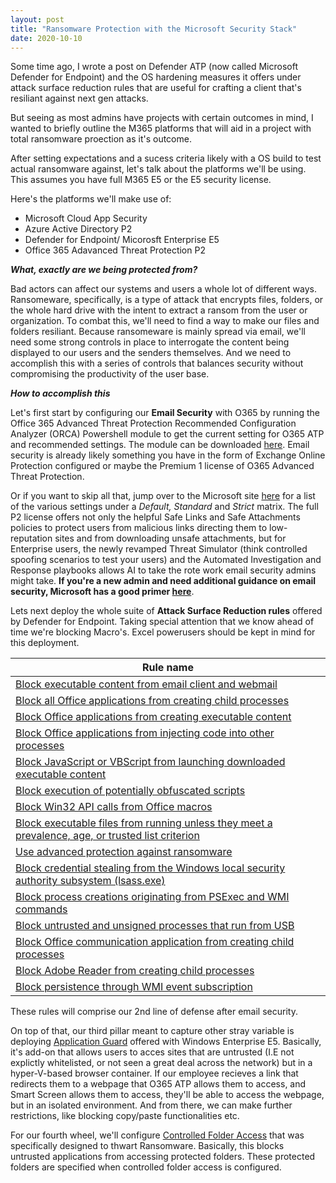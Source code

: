 ```yaml
---
layout: post
title: "Ransomware Protection with the Microsoft Security Stack"
date: 2020-10-10
---
```


Some time ago, I wrote a post on Defender ATP (now called Microsoft Defender for Endpoint) and the OS hardening measures it offers under attack surface reduction rules that
are useful for crafting a client that's resiliant against next gen attacks.

But seeing as most admins have projects with certain outcomes in mind, I wanted to briefly outline the M365 platforms that will aid in a project
with total ransomware proection as it's outcome. 

After setting expectations and a sucess criteria likely with a OS build to test actual ransomware against, let's talk about the platforms we'll be using. This assumes you have full
M365 E5 or the E5 security license.

Here's the platforms we'll make use of:

* Microsoft Cloud App Security
* Azure Active Directory P2
* Defender for Endpoint/ Micorosft Enterprise E5
* Office 365 Adavanced Threat Protection P2

***What, exactly are we being protected from?***

Bad actors can affect our systems and users a whole lot of different ways. Ransomeware, specifically, is a type of attack that encrypts files, folders, or the whole hard drive with the intent to extract
a ransom from the user or organization. To combat this, we'll need to find a way to make our files and folders resiliant. Because ransomeware is mainly spread via email, we'll need 
some strong controls in place to interrogate the content being displayed to our users and the senders themselves. And we need to accomplish this with a series of controls that
balances security without compromising the productivity of the user base.

***How to accomplish this***

Let's first start by configuring our **Email Security** with O365 by running the Office 365 Advanced Threat Protection Recommended Configuration Analyzer (ORCA) Powershell module to get the current setting for O365 ATP
and recommended settings. The module can be downloaded [here](https://www.powershellgallery.com/packages/ORCA/). Email security is already likely something you have in the form of
Exchange Online Protection configured or maybe the Premium 1 license of O365 Advanced Threat Protection.

Or if you want to skip all that, jump over to the Microsoft site [here](https://docs.microsoft.com/en-us/microsoft-365/security/office-365-security/recommended-settings-for-eop-and-office365-atp?view=o365-worldwide#office-365-advanced-threat-protection-security)
for a list of the various settings under a *Default, Standard* and *Strict* matrix. The full P2 license offers not only the helpful Safe Links and Safe Attachments policies to
protect users from malicious links directing them to low-reputation sites and from downloading unsafe attachments, but for Enterprise users, the newly revamped Threat Simulator
(think controlled spoofing scenarios to test your users) and the Automated Investigation and Response playbooks allows AI to take the rote work email security admins might take.
**If you're a new admin and need additional guidance on email security, Microsoft has a good primer [here](https://docs.microsoft.com/en-us/microsoft-365/security/office-365-security/protect-against-threats?view=o365-worldwide)**.


Lets next deploy the whole suite of **Attack Surface Reduction rules** offered by Defender for Endpoint. Taking special attention that we know ahead of time we're blocking Macro's. Excel powerusers should be kept in mind for this deployment.

|     Rule name                                                                                             |
|-----------------------------------------------------------------------------------------------------------|
|    [Block executable content from email client and webmail](https://docs.microsoft.com/en-us/windows/security/threat-protection/microsoft-defender-atp/attack-surface-reduction#block-executable-content-from-email-client-and-webmail)                                                 |
|    [Block all Office applications from creating child   processes](https://docs.microsoft.com/en-us/windows/security/threat-protection/microsoft-defender-atp/attack-surface-reduction#block-all-office-applications-from-creating-child-processes)                                          |
|    [Block Office applications from creating executable content](https://docs.microsoft.com/en-us/windows/security/threat-protection/microsoft-defender-atp/attack-surface-reduction#block-office-applications-from-creating-executable-content)                                             |
|    [Block Office applications from injecting code into other   processes](https://docs.microsoft.com/en-us/windows/security/threat-protection/microsoft-defender-atp/attack-surface-reduction#block-office-applications-from-injecting-code-into-other-processes)                                   |
|    [Block JavaScript or VBScript from launching downloaded   executable content](https://docs.microsoft.com/en-us/windows/security/threat-protection/microsoft-defender-atp/attack-surface-reduction#block-javascript-or-vbscript-from-launching-downloaded-executable-content)                            |
|    [Block execution of potentially obfuscated scripts](https://docs.microsoft.com/en-us/windows/security/threat-protection/microsoft-defender-atp/attack-surface-reduction#block-execution-of-potentially-obfuscated-scripts)                                                      |
|    [Block Win32 API calls from Office macros](https://docs.microsoft.com/en-us/windows/security/threat-protection/microsoft-defender-atp/attack-surface-reduction#block-win32-api-calls-from-office-macros)                                                               |
|    [Block executable files from running unless they meet a   prevalence, age, or trusted list criterion](https://docs.microsoft.com/en-us/windows/security/threat-protection/microsoft-defender-atp/attack-surface-reduction#block-executable-files-from-running-unless-they-meet-a-prevalence-age-or-trusted-list-criterion)    |
|    [Use advanced protection against ransomware](https://docs.microsoft.com/en-us/windows/security/threat-protection/microsoft-defender-atp/attack-surface-reduction#use-advanced-protection-against-ransomware)                                                             |
|    [Block credential stealing from the Windows local security   authority subsystem (lsass.exe)](https://docs.microsoft.com/en-us/windows/security/threat-protection/microsoft-defender-atp/attack-surface-reduction#block-credential-stealing-from-the-windows-local-security-authority-subsystem)            |
|    [Block process creations originating from PSExec and WMI   commands](https://docs.microsoft.com/en-us/windows/security/threat-protection/microsoft-defender-atp/attack-surface-reduction#block-process-creations-originating-from-psexec-and-wmi-commands)                                     |
|    [Block untrusted and unsigned processes that run from USB](https://docs.microsoft.com/en-us/windows/security/threat-protection/microsoft-defender-atp/attack-surface-reduction#block-untrusted-and-unsigned-processes-that-run-from-usb)                                               |
|    [Block Office communication application from creating child   processes](https://docs.microsoft.com/en-us/windows/security/threat-protection/microsoft-defender-atp/attack-surface-reduction#block-office-communication-application-from-creating-child-processes)                                 |
|    [Block Adobe Reader from creating child processes](https://docs.microsoft.com/en-us/windows/security/threat-protection/microsoft-defender-atp/attack-surface-reduction#block-adobe-reader-from-creating-child-processes)                                                       |
|    [Block persistence through WMI event subscription](https://docs.microsoft.com/en-us/windows/security/threat-protection/microsoft-defender-atp/attack-surface-reduction#block-persistence-through-wmi-event-subscription)  

These rules will comprise our 2nd line of defense after email security.

On top of that, our third pillar meant to capture other stray variable is deploying [Application Guard](https://docs.microsoft.com/en-us/windows/security/threat-protection/microsoft-defender-application-guard/md-app-guard-overview) offered with Windows Enterprise E5. Basically, it's add-on that
allows users to acces sites that are untrusted (I.E not explictly whitelisted, or not seen a great deal across the network) but in a hyper-V-based browser container. If our employee
recieves a link that redirects them to a webpage that O365 ATP allows them to access, and Smart Screen allows them to access, they'll be able to access the webpage, but in an 
isolated environment. And from there, we can make further restrictions, like blocking copy/paste functionalities etc.

For our fourth wheel, we'll configure [Controlled Folder Access](https://docs.microsoft.com/en-us/windows/security/threat-protection/microsoft-defender-application-guard/md-app-guard-overview)
that was specifically designed to thwart Ransomware. Basically, this blocks untrusted applications from accessing protected folders. These protected folders are specified when
controlled folder access is configured.
